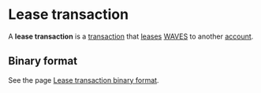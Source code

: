 # Lease transaction

A **lease transaction** is a [transaction](/en/blockchain/transaction/) that [leases](/en/blockchain/leasing) [WAVES](/en/blockchain/token/waves) to another [account](/en/blockchain/account/).

## Binary format

See the page [Lease transaction binary format](/en/blockchain/binary-format/transaction-binary-format/lease-transaction-binary-format).
